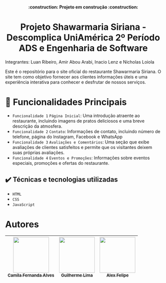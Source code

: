 <h4 align="center"> 
    :construction:  Projeto em construção  :construction:
</h4>

<h1 align="center"> Projeto Shawarmaria Siriana - Descomplica UniAmérica 2º Período ADS e Engenharia de Software </h1>

Integrantes: Luan Ribeiro, Amir Abou Arabi, Inacio Lenz e Nicholas Loiola

Este é o repositório para o site oficial do restaurante Shawarmaria Siriana. O site tem como objetivo fornecer aos clientes informações úteis e uma experiência interativa para conhecer e desfrutar de nossos serviços.

# :hammer: Funcionalidades Principais

- `Funcionalidade 1` `Página Inicial`: Uma introdução atraente ao restaurante, incluindo imagens de pratos deliciosos e uma breve descrição da atmosfera.
- `Funcionalidade 2` `Contato`: Informações de contato, incluindo número de telefone, página do Instagram, Facebook e WhatsApp
- `Funcionalidade 3` `Avaliações e Comentários`: Uma seção que exibe avaliações de clientes satisfeitos e permite que os visitantes deixem suas próprias avaliações.
- `Funcionalidade 4` `Eventos e Promoções`: Informações sobre eventos especiais, promoções e ofertas do restaurante.

## ✔️ Técnicas e tecnologias utilizadas

- ``HTML``
- ``CSS``
- ``JavaScript``

# Autores

| [<img loading="lazy" src="https://avatars.githubusercontent.com/u/60857330?v=4" width=115><br><sub>Camila Fernanda Alves</sub>](https://github.com/camilafernanda) |  [<img loading="lazy" src="https://avatars.githubusercontent.com/u/30351153?v=4" width=115><br><sub>Guilherme Lima</sub>](https://github.com/guilhermeonrails) |  [<img loading="lazy" src="https://avatars.githubusercontent.com/u/8989346?v=4" width=115><br><sub>Alex Felipe</sub>](https://github.com/alexfelipe) |
| :---: | :---: | :---: |